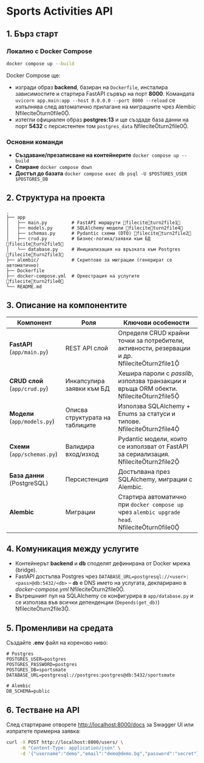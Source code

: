 # Sports Activities API

## 1. Бърз старт

### Локално с Docker Compose

```bash
docker compose up --build
```

Docker Compose ще:

* изгради образ **backend**, базиран на `Dockerfile`, инсталира зависимостите и стартира FastAPI сървър на порт **8000**.  Командата `uvicorn app.main:app --host 0.0.0.0 --port 8000 --reload` се изпълнява след автоматично прилагане на миграциите чрез Alembic fileciteturn0file0.
* изтегли официален образ **postgres:13** и ще създаде база данни на порт **5432** с персистентен том `postgres_data` fileciteturn2file0.

### Основни команди

* **Създаване/презаписване на контейнерите**
  `docker compose up --build`
* **Спиране**
  `docker compose down`
* **Достъп до базата**
  `docker compose exec db psql -U $POSTGRES_USER $POSTGRES_DB`

## 2. Структура на проекта

```
.
├── app
│   ├── main.py         # FastAPI маршрути fileciteturn2file1
│   ├── models.py       # SQLAlchemy модели fileciteturn2file4
│   ├── schemas.py      # Pydantic схеми (DTO) fileciteturn2file2
│   ├── crud.py         # Бизнес‑логика/заявки към БД fileciteturn2file5
│   └── database.py     # Инициализация на връзката към Postgres fileciteturn2file3
├── alembic/            # Скриптове за миграции (генерират се автоматично)
├── Dockerfile
├── docker-compose.yml  # Оркестрация на услугите fileciteturn2file0
└── README.md
```

## 3. Описание на компонентите

| Компонент                     | Роля                            | Ключови особености                                                                              |
| ----------------------------- | ------------------------------- | ----------------------------------------------------------------------------------------------- |
| **FastAPI** (`app/main.py`)   | REST API слой                   | Определя CRUD крайни точки за потребители, активности, резервации и др. fileciteturn2file1   |
| **CRUD слой** (`app/crud.py`) | Инкапсулира заявки към БД       | Хешира пароли с *passlib*, използва транзакции и връща ORM обекти. fileciteturn2file5        |
| **Модели** (`app/models.py`)  | Описва структурата на таблиците | Използва SQLAlchemy + Enums за статуси и типове. fileciteturn2file4                          |
| **Схеми** (`app/schemas.py`)  | Валидира вход/изход             | Pydantic модели, които се използват от FastAPI за сериализация. fileciteturn2file2           |
| **База данни** (PostgreSQL)   | Персистенция                    | Достъпвана през SQLAlchemy, миграции с Alembic.                                                 |
| **Alembic**                   | Миграции                        | Стартира автоматично при `docker compose up` чрез `alembic upgrade head`. fileciteturn0file0 |

## 4. Комуникация между услугите

* Контейнерът **backend** и **db** споделят дефинирана от Docker мрежа (bridge).
* FastAPI достъпва Postgres чрез `DATABASE_URL=postgresql://<user>:<pass>@db:5432/<db>` – **`db`** е DNS името на услугата, декларирано в *docker-compose.yml* fileciteturn2file0.
* Вътрешният пул на SQLAlchemy се конфигурира в `app/database.py` и се използва във всички депенденции (`Depends(get_db)`) fileciteturn2file3.

## 5. Променливи на средата

Създайте **.env** файл на кореново ниво:

```dotenv
# Postgres
POSTGRES_USER=postgres
POSTGRES_PASSWORD=postgres
POSTGRES_DB=sportsmate
DATABASE_URL=postgresql://postgres:postgres@db:5432/sportsmate

# Alembic
DB_SCHEMA=public
```

## 6. Тестване на API

След стартиране отворете [http://localhost:8000/docs](http://localhost:8000/docs) за Swagger UI или изпратете примерна заявка:

```bash
curl -X POST http://localhost:8000/users/ \
     -H "Content-Type: application/json" \
     -d '{"username":"demo","email":"demo@demo.bg","password":"secret"}'
```
